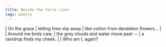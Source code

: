 ```yaml
---
title: Beside the Yarra river
tags: poetry
---
```


| On the grass
| letting time slip away
| like cotton from dandelion flowers...
|
| Around me birds caw,
| the grey clouds and water move past --
| a raindrop finds my cheek.
|
| Who am I, again?
